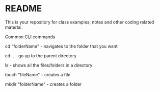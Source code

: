 # README

This is your repository for class examples, notes and other coding related material.

Common CLI commands

cd "folderName" - navigates to the folder that you want

cd .. - go up to the parent directory

ls - shows all the files/folders in a directory

touch "fileName" - creates a file

mkdir "folderName" - creates a folder
